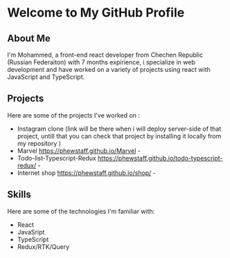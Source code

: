 # Welcome to My GitHub Profile

## About Me

I'm Mohammed, a front-end react developer from Chechen Republic (Russian Federaiton) with 7 months expirience, i specialize in web development and have worked on a variety of projects using react with JavaScript and TypeScript. 

## Projects

Here are some of the projects I've worked on :

- Instagram clone  (link will be there when i will deploy server-side of that project, untill that you can check that project by installing it locally from my repository ) 
- Marvel https://phewstaff.github.io/Marvel - 
- Todo-list-Typescript-Redux https://phewstaff.github.io/todo-typescript-redux/ - 
- Internet shop https://phewstaff.github.io/shop/ - 

## Skills

Here are some of the technologies I'm familiar with:

- React
- JavaSript 
- TypeScript
- Redux/RTK/Query


<!--
**phewstaff/phewstaff** is a ✨ _special_ ✨ repository because its `README.md` (this file) appears on your GitHub profile.





